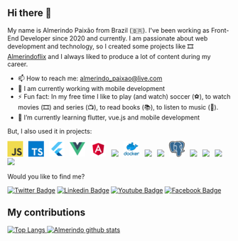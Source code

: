 ## Hi there 👋

My name is Almerindo Paixão from Brazil (🇧🇷). I've been working as Front-End Developer since 2020 and currently. I am passionate about web development and technology, so I created some projects like 🎞️ [Almerindoflix](https://github.com/almerindopaixao/projeto-almerindoflix) and I always liked to produce a lot of content during my career.
- 📫 How to reach me: almerindo_paixao@live.com
- 🔭 I am currently working with mobile development
- ⚡ Fun fact: In my free time I like to play (and watch) soccer (⚽️), to watch movies (🎞️) and series (📺), to read books (📚), to listen to music (🎵).
- 🌱 I’m currently learning flutter, vue.js and mobile development

But, I also used it in projects: 

<p> 
<img src="https://raw.githubusercontent.com/github/explore/80688e429a7d4ef2fca1e82350fe8e3517d3494d/topics/javascript/javascript.png" height="35px"/>
&nbsp;  
<img src="https://raw.githubusercontent.com/github/explore/80688e429a7d4ef2fca1e82350fe8e3517d3494d/topics/typescript/typescript.png" height="35px"/>
&nbsp;
<img src="https://raw.githubusercontent.com/github/explore/80688e429a7d4ef2fca1e82350fe8e3517d3494d/topics/flutter/flutter.png" height="35px"/>
&nbsp;
<img src="https://raw.githubusercontent.com/github/explore/80688e429a7d4ef2fca1e82350fe8e3517d3494d/topics/vue/vue.png" height="35px"/>
&nbsp;
<img src="https://raw.githubusercontent.com/github/explore/80688e429a7d4ef2fca1e82350fe8e3517d3494d/topics/angular/angular.png" height="35px"/>
&nbsp;
<img src="https://appmasters.io/static/react-47ce6e77f039020ee2e76a10c1e988e9.png" height="35px"/> 
&nbsp;
<img src="https://raw.githubusercontent.com/github/explore/80688e429a7d4ef2fca1e82350fe8e3517d3494d/topics/docker/docker.png" height="35px"/>
&nbsp;
<img src="https://www.mysql.com/common/logos/logo-mysql-170x115.png" height="35px"/>
&nbsp;
<img src="https://img.icons8.com/color/452/mongodb.png" height="35px"/>
&nbsp;
<img src="https://raw.githubusercontent.com/github/explore/80688e429a7d4ef2fca1e82350fe8e3517d3494d/topics/postgresql/postgresql.png" height="35px"/> 
&nbsp;
<img src="https://cdn4.iconfinder.com/data/icons/redis-2/1451/Untitled-2-512.png" height="35px"/> 
&nbsp;
<img src="https://img.icons8.com/color/452/microsoft-sql-server.png" height="35px" />   
&nbsp;  
<img src="https://seeklogo.com/images/F/figma-logo-E4E21D3AEA-seeklogo.com.png" height="35px" />
&nbsp;
<img src="https://sdtimes.com/wp-content/uploads/2018/04/1_tfZa4vsI6UusJYt_fzvGnQ.png" height="35px" />   
</p>

Would you like to find me?

[![Twitter Badge](https://img.shields.io/badge/-Twitter-1ca0f1?style=flat-square&labelColor=1ca0f1&logo=twitter&logoColor=white&link=https://twitter.com/almerindopaixao)](https://twitter.com/almerindopaixao)
[![Linkedin Badge](https://img.shields.io/badge/-LinkedIn-blue?style=flat-square&logo=Linkedin&logoColor=white&link=https://www.linkedin.com/in/almerindopaixao/)](https://www.linkedin.com/in/almerindopaixao/)
[![Youtube Badge](https://img.shields.io/badge/-Youtube-FF0000?style=flat-square&labelColor=FF0000&logo=youtube&logoColor=white&link=https://www.youtube.com/channel/UCOLlxMWiX4sC1fcf0X6kUJg?view_as=subscriber)](https://www.youtube.com/channel/UCOLlxMWiX4sC1fcf0X6kUJg?view_as=subscriber)
[![Facebook Badge](https://img.shields.io/badge/-Facebook-blue?style=flat-square&logo=Facebook&logoColor=white&link=https://www.facebook.com/almerindo.paixao)](https://www.facebook.com/almerindo.paixao)

## My contributions

[![Top Langs](https://github-readme-stats.vercel.app/api/top-langs/?username=almerindopaixao&layout=compact&langs_count=9&theme=github_dark)
![Almerindo github stats](https://github-readme-stats.vercel.app/api?username=almerindopaixao&show_icons=true&theme=github_dark)](https://github.com/anuraghazra/github-readme-stats)


